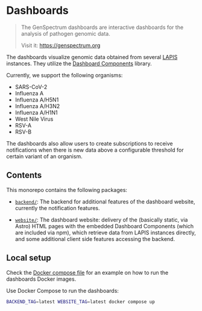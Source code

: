 # Dashboards

> The GenSpectrum dashboards are interactive dashboards for the analysis of pathogen genomic data.
> 
> Visit it: https://genspectrum.org

The dashboards visualize genomic data obtained from several [LAPIS](https://github.com/GenSpectrum/LAPIS) instances.
They utilize the [Dashboard Components](https://github.com/GenSpectrum/dashboard-components) library.

Currently, we support the following organisms:

- SARS-CoV-2
- Influenza A
- Influenza A/H5N1
- Influenza A/H3N2
- Influenza A/H1N1
- West Nile Virus
- RSV-A
- RSV-B

The dashboards also allow users to create subscriptions to receive notifications
when there is new data above a configurable threshold for certain variant of an organism.

## Contents

This monorepo contains the following packages:

- [`backend/`](./backend): The backend for additional features of the dashboard website, currently the notification features.

- [`website/`](./website): The dashboard website: delivery of the (basically static, via Astro) HTML pages with the embedded Dashboard Components (which are included via npm), which retrieve data from LAPIS instances directly, and some additional client side features accessing the backend.

## Local setup

Check the [Docker compose file](docker-compose.yml) for an example on how to run the dashboards Docker images.

Use Docker Compose to run the dashboards:
```bash
BACKEND_TAG=latest WEBSITE_TAG=latest docker compose up
```
